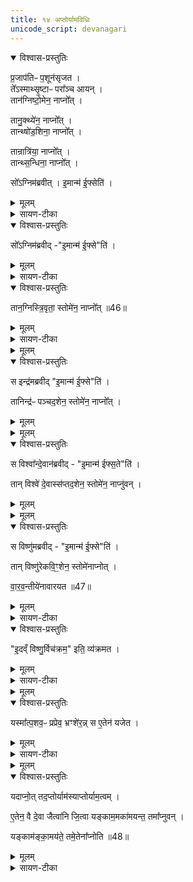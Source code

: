 ```yaml
---
title: १४ अप्तोर्यामविधिः
unicode_script: devanagari
---
```


<details open><summary>विश्वास-प्रस्तुतिः</summary>

प्र॒जाप॑तिᳶ प॒शून॑सृजत ।  
ते᳚ऽस्माथ्सृ॒ष्टाᳶ परा᳚ञ्च आयन् ।  
तान॑ग्निष्टो॒मेन॒ नाप्नो᳚त् ।  

तानु॒क्थ्ये॑न॒ नाप्नो᳚त् ।  
तान्थ्षो॑ड॒शिना॒ नाप्नो᳚त् ।  

तान्रात्रि॑या॒ नाप्नो᳚त् ।  
तान्थ्स॒न्धिना॒ नाप्नो᳚त् ।  

सो᳚ऽग्निम॑ब्रवीत् ।
इ॒मान्म॑ ई॒फ्सेति॑ ।
</details>

<details><summary>मूलम्</summary>

प्र॒जाप॑तिᳶ प॒शून॑सृजत ।  
ते᳚ऽस्माथ्सृ॒ष्टाᳶ परा᳚ञ्च आयन् ।  
तान॑ग्निष्टो॒मेन॒ नाप्नो᳚त् ।  

तानु॒क्थ्ये॑न॒ नाप्नो᳚त् ।  
तान्थ्षो॑ड॒शिना॒ नाप्नो᳚त् ।  

तान्रात्रि॑या॒ नाप्नो᳚त् ।  
तान्थ्स॒न्धिना॒ नाप्नो᳚त् ।  

सो᳚ऽग्निम॑ब्रवीत् ।
इ॒मान्म॑ ई॒फ्सेति॑ ।
</details>

<details><summary>सायण-टीका</summary>

(SB) 1त्रयोदशे इन्द्रस्तुन्नामके क्रतौ ग्रहाणां पुरोरुच उक्ताः । चतुर्दशे त्वप्तोर्यामविधिरुच्यते । तं विधातुमाख्यानमाह – प्रजापतिना सृष्टाः पशवो यदा पुनरावृत्तिरहिताः प्रजापतेस्सकाशाद्गतास्तदा प्रजापतिरग्निष्टोमादिकं क्रमेणानुष्ठाय तत्यपशून्प्राप्तुं न शक्तोऽभूत् । यद्रात्रिया अतिरात्रक्रतुगतै रात्रिपर्यायैः स्तोत्रैः, संधिना अतिरात्रावसाने त्रिवृद्रथंतरः संधिरिति यत्स्तोत्रं विहितं तेन स्तोत्रेण ।
</details>

<details open><summary>विश्वास-प्रस्तुतिः</summary>

सो᳚ऽग्निम॑ब्रवीद् -"इ॒मान्म॑ ई॒फ्से"ति॑ ।   
</details>

<details><summary>मूलम्</summary>

सो᳚ऽग्निम॑ब्रवीद् -"इ॒मान्म॑ ई॒फ्से"ति॑ ।   
</details>

<details><summary>सायण-टीका</summary>

एतैरुपायैः पशून्प्राप्तुमशक्तः प्रजापतिरग्निं प्रत्यब्रवीत् । हेऽग्ने मे मदर्थमिमान्पशूनीप्सा आप्तुमिच्छ तदर्थमुद्योगं कुर्विति ।
</details>

<details open><summary>विश्वास-प्रस्तुतिः</summary>

तान॒ग्निस्त्रि॒वृता॒ स्तोमे॑न॒ नाप्नो᳚त् ॥46॥  
</details>

<details><summary>मूलम्</summary>

तान॒ग्निस्त्रि॒वृता॒ स्तोमे॑न॒ नाप्नो᳚त् ॥46॥  
</details>

<details><summary>सायण-टीका</summary>

ततः सोऽग्निस्तदर्थं त्रिवृत्स्तोममनुष्ठाय तेन प्राप्तुं शक्तो नाभूत् ।
</details>


<details><summary>मूलम्</summary>

स इन्द्र॑मब्रवीत् ।
इ॒मान्म॑ ई॒फ्सेति॑ ।
</details>

<details open><summary>विश्वास-प्रस्तुतिः</summary>

स इन्द्र॑मब्रवीद् "इ॒मान्म॑ ई॒फ्से"ति॑ ।   

तानिन्द्र॑ᳶ पञ्चद॒शेन॒ स्तोमे॑न॒ नाप्नो᳚त् ।
</details>

<details><summary>मूलम्</summary>

स इन्द्र॑मब्रवीद् "इ॒मान्म॑ ई॒फ्से"ति॑ ।   

तानिन्द्र॑ᳶ पञ्चद॒शेन॒ स्तोमे॑न॒ नाप्नो᳚त् ।
</details>


<details><summary>मूलम्</summary>

स विश्वा᳚न्दे॒वान॑ब्रवीत् ।
इ॒मान्म॑ ईफ्स॒तेति॑ ।
</details>

<details open><summary>विश्वास-प्रस्तुतिः</summary>

स विश्वा᳚न्दे॒वान॑ब्रवीद्  - "इ॒मान्म॑ ईफ्स॒ते"ति॑ ।  

तान् विश्वे॑ दे॒वास्स॑प्तद॒शेन॒ स्तोमे॑न॒ नाप्नु॑वन् ।
</details>

<details><summary>मूलम्</summary>

स विश्वा᳚न्दे॒वान॑ब्रवीद्  - "इ॒मान्म॑ ईफ्स॒ते"ति॑ ।  

तान् विश्वे॑ दे॒वास्स॑प्तद॒शेन॒ स्तोमे॑न॒ नाप्नु॑वन् ।
</details>


<details><summary>मूलम्</summary>

स विष्णु॑मब्रवीत् ।
इ॒मान्म॑ ई॒फ्सेति॑ ।
</details>

<details open><summary>विश्वास-प्रस्तुतिः</summary>

स विष्णु॑मब्रवीद्  - "इ॒मान्म॑ ई॒फ्से"ति॑ ।

तान् विष्णु॑रेकवि॒ꣳ॒शेन॒ स्तोमे॑नाप्नोत् ।

वा॒र॒व॒न्तीये॑नावारयत ॥47॥  
</details>

<details><summary>मूलम्</summary>

स विष्णु॑मब्रवीद्  - "इ॒मान्म॑ ई॒फ्से"ति॑ ।

तान् विष्णु॑रेकवि॒ꣳ॒शेन॒ स्तोमे॑नाप्नोत् ।

वा॒र॒व॒न्तीये॑नावारयत ॥47॥  
</details>

<details><summary>सायण-टीका</summary>

एवमिन्द्रो विश्वे देवाश्च । विष्णुस्तु एकविंशस्तोममनुष्ठाय तेन पशून्प्राप्य वारवन्तीयेन साम्ना पुनर्गमनं निवारयामास ।
</details>

<details open><summary>विश्वास-प्रस्तुतिः</summary>

"इ॒दव्ँ विष्णु॒र्विच॑क्रम॒" इति॒ व्य॑क्रमत ।
</details>

<details><summary>मूलम्</summary>

"इ॒दव्ँ विष्णु॒र्विच॑क्रम॒" इति॒ व्य॑क्रमत ।
</details>

<details><summary>सायण-टीका</summary>

अतोऽयं विष्णुः'इदं विष्णुः' इति मन्त्रेणोक्तो यो विक्रमस्तं कृतवान् । तमेव पशुप्राप्तिरूपं विक्रमं मन्त्रोऽवादीदित्यर्थः ॥
</details>


<details><summary>मूलम्</summary>

यस्मा᳚त्प॒शव॒ᳶ प्रप्रेव॒ भ्रꣳशे॑रन् ।
स ए॒तेन॑ यजेत ।
</details>

<details open><summary>विश्वास-प्रस्तुतिः</summary>

यस्मा᳚त्प॒शव॒ᳶ प्रप्रेव॒ भ्रꣳशे॑र॒न्न् स ए॒तेन॑ यजेत ।
</details>

<details><summary>मूलम्</summary>

यस्मा᳚त्प॒शव॒ᳶ प्रप्रेव॒ भ्रꣳशे॑र॒न्न् स ए॒तेन॑ यजेत ।
</details>

<details><summary>सायण-टीका</summary>

2इदानीमप्तोर्यामकत्रुं विधत्ते - एकः प्रशब्दः प्राथम्यवाची, अपरः प्रकर्षवाची । प्रथममेव पशवो यस्मात्पुरुषात् प्रेव भ्रंशेरन् प्रकर्षेण भ्रष्टा इव यवन्ति स पुरुष एतेनाप्तोर्यामेण स्तोमेन यजेत । तत्स्वरूपं सूत्रकारेण स्पष्टमुक्तम् - 'अप्तोर्यामश्चेत्संधिचमसानुन्नयंश्चतुर्भ्यश्चमसगणेभ्यो राजानमतिरेचयति' इति । संधिस्तोत्रपर्यन्तैरेकोनत्रिंशत्स्तौत्रैर्युक्तमतिरात्रप्रयोगमनुष्ठाय तत ऊर्ध्वं चतुर्भ्यश्चमसगणेभ्यो राजानमतिरेचयेत् । ततः पुनरपि चत्वारि स्तोत्राणि भवन्ति । तदेवं त्रयस्त्रिंशत्स्तोत्रयुक्तोऽप्तोर्यामः ॥
</details>


<details><summary>मूलम्</summary>

यदाप्नो᳚त् ।
तद॒प्तोर्याम॑स्याप्तोर्याम॒त्वम् ।  

ए॒तेन॒ वै दे॒वा जैत्वा॑नि जि॒त्वा ।
यङ्काम॒मका॑मयन्त॒ तमा᳚प्नुवन् ।  

यङ्काम॑ङ्का॒मय॑ते ।
तमे॒तेना᳚प्नोति ॥48॥  
 
</details>

<details open><summary>विश्वास-प्रस्तुतिः</summary>

यदाप्नो॒त् तद॒प्तोर्याम॑स्याप्तोर्याम॒त्वम् ।  

ए॒तेन॒ वै दे॒वा जैत्वा॑नि जि॒त्वा यङ्काम॒मका॑मयन्त॒ तमा᳚प्नुवन् ।  

यङ्काम॑ङ्का॒मय॑ते॒ तमे॒तेना᳚प्नोति ॥48॥  
</details>

<details><summary>मूलम्</summary>

यदाप्नो॒त् तद॒प्तोर्याम॑स्याप्तोर्याम॒त्वम् ।  

ए॒तेन॒ वै दे॒वा जैत्वा॑नि जि॒त्वा यङ्काम॒मका॑मयन्त॒ तमा᳚प्नुवन् ।  

यङ्काम॑ङ्का॒मय॑ते॒ तमे॒तेना᳚प्नोति ॥48॥  
</details>

<details><summary>सायण-टीका</summary>

3तस्य निर्वचनं दर्शयति - यस्मात्कारणादनेन क्रतुना पशूनाप्नोत्तस्मात्कारणादाप्त्यर्थो यामो यज्ञ इति व्युत्पत्त्या तन्नाम संपन्नम् । एतस्य क्रतोः सर्वकामप्राप्तिसाधनत्वं दर्शयति - पुरा देवा एतेनाप्तोर्यामक्रतुना जेतव्यानि सर्वाणि युद्धानि जित्वा काम्यमानं फलं प्राप्नुवन् । अतोऽन्योऽपि देववत्सर्वं प्राप्नोति ॥

इति श्रीमत्सायणाचार्यविरचिते माधवीये वेदार्थप्रकाशे कृष्णयजुर्वेदीयतैत्तिरीयब्राह्मणभाष्ये द्वितीयाष्टके सप्तमप्रपाठके चतुर्दशोऽनुवाकः ॥  

</details>

